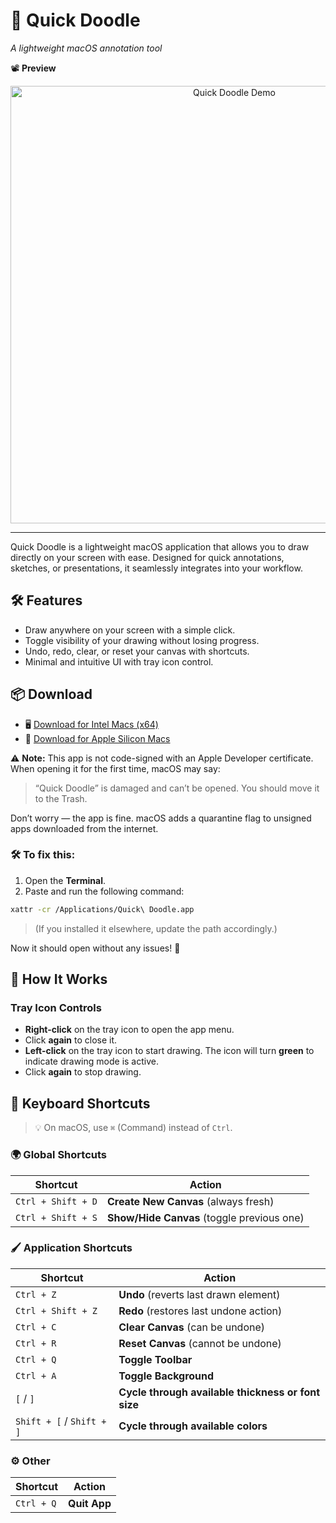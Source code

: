 # 🎨 Quick Doodle
_A lightweight macOS annotation tool_

📽 **Preview**  
<p align="center">
  <img src="demo/quick-doodle-demo-preview.gif" alt="Quick Doodle Demo" width="700"/>
</p>

---

Quick Doodle is a lightweight macOS application that allows you to draw directly on your screen with ease. Designed for quick annotations, sketches, or presentations, it seamlessly integrates into your workflow.

## 🛠 Features
- Draw anywhere on your screen with a simple click.
- Toggle visibility of your drawing without losing progress.
- Undo, redo, clear, or reset your canvas with shortcuts.
- Minimal and intuitive UI with tray icon control.

## 📦 Download
- 🖥 [Download for Intel Macs (x64)](https://github.com/maksim-burakou/quick-doodle/releases/download/app-v0.1.0/Quick.Doodle_0.1.0_x64.dmg)
- 🍏 [Download for Apple Silicon Macs](https://github.com/maksim-burakou/quick-doodle/releases/download/app-v0.1.0/Quick.Doodle_0.1.0_aarch64.dmg)

⚠️ **Note:** This app is not code-signed with an Apple Developer certificate.  
When opening it for the first time, macOS may say:

> “Quick Doodle” is damaged and can’t be opened. You should move it to the Trash.

Don’t worry — the app is fine. macOS adds a quarantine flag to unsigned apps downloaded from the internet.


### 🛠️ To fix this:

1. Open the **Terminal**.
2. Paste and run the following command:

```bash
xattr -cr /Applications/Quick\ Doodle.app
```
>(If you installed it elsewhere, update the path accordingly.)

Now it should open without any issues! 🎉

## 🚀 How It Works
### Tray Icon Controls
- **Right-click** on the tray icon to open the app menu.
- Click **again** to close it.
- **Left-click** on the tray icon to start drawing. The icon will turn **green** to indicate drawing mode is active.
- Click **again** to stop drawing.

## 🎹 Keyboard Shortcuts

> 💡 On macOS, use `⌘` (Command) instead of `Ctrl`.

### 🌍 Global Shortcuts
| Shortcut | Action |
|----------|--------|
| `Ctrl + Shift + D` | **Create New Canvas** (always fresh) |
| `Ctrl + Shift + S` | **Show/Hide Canvas** (toggle previous one) |

### 🖌 Application Shortcuts
| Shortcut | Action |
|----------|--------|
| `Ctrl + Z` | **Undo** (reverts last drawn element) |
| `Ctrl + Shift + Z` | **Redo** (restores last undone action) |
| `Ctrl + C` | **Clear Canvas** (can be undone) |
| `Ctrl + R` | **Reset Canvas** (cannot be undone) |
| `Ctrl + Q` | **Toggle Toolbar** |
| `Ctrl + A` | **Toggle Background** |
| `[` / `]` | **Cycle through available thickness or font size** |
| `Shift + [` / `Shift + ]` | **Cycle through available colors** |

### ⚙ Other
| Shortcut | Action |
|----------|--------|
| `Ctrl + Q` | **Quit App** |
